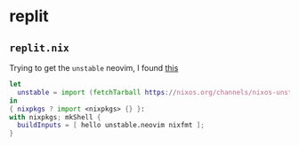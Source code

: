 # replit 

## `replit.nix`

Trying to get the `unstable` neovim, I found [this](https://discourse.nixos.org/t/how-do-i-build-a-nix-shell-which-depends-on-some-unstable-packages/928/3)

```nix
let
  unstable = import (fetchTarball https://nixos.org/channels/nixos-unstable/nixexprs.tar.xz) { };
in
{ nixpkgs ? import <nixpkgs> {} }:
with nixpkgs; mkShell {
  buildInputs = [ hello unstable.neovim nixfmt ];
}
```
